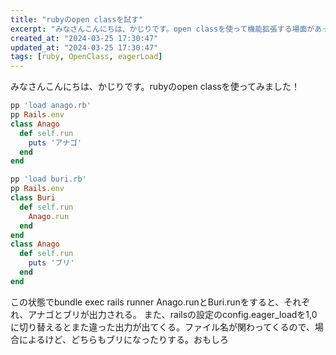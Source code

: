 ```yaml
---
title: "rubyのopen classを試す"
excerpt: "みなさんこんにちは、かじりです。open classを使って機能拡張する場面があったので試したログです。"
created_at: "2024-03-25 17:30:47"
updated_at: "2024-03-25 17:30:47"
tags: [ruby, OpenClass, eagerLoad]
---
```


みなさんこんにちは、かじりです。rubyのopen classを使ってみました！

```rb
pp 'load anago.rb'
pp Rails.env
class Anago
  def self.run
    puts 'アナゴ'
  end
end
```

```rb
pp 'load buri.rb'
pp Rails.env
class Buri
  def self.run
    Anago.run
  end
end
class Anago
  def self.run
    puts 'ブリ'
  end
end
```

この状態でbundle exec rails runner Anago.runとBuri.runをすると、それぞれ、アナゴとブリが出力される。
また、railsの設定のconfig.eager_loadを1,0に切り替えるとまた違った出力が出てくる。ファイル名が関わってくるので、場合によるけど、どちらもブリになったりする。おもしろ

